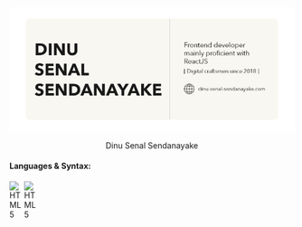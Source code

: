 [![](https://github.com/Dinu-Senal/Dinu-Senal/blob/main/images/GitHub-Image.png)][website]

<div align=center>
    Dinu Senal Sendanayake
</div>

[website]: https://dinu-sendanayake.netlify.app/
[linkedin]: https://www.linkedin.com/in/dinu-senal-sendanayake-763234195/
[instagram]: https://www.instagram.com/dinu_senal/
[gmail]: dinusenal8@gmail.com

#### Languages & Syntax:
<img align="left" alt="HTML5" width="26px" src="https://api.iconify.design/simple-icons:html5.svg?color=%23F8F7F1&height=26" />
<img align="left" alt="HTML5" width="26px" src="https://api.iconify.design/simple-icons:html5.svg?color=%23191919&height=26" />

<!-- <picture>
  <source media="(prefers-color-scheme: dark)" src="https://api.iconify.design/simple-icons:html5.svg?color=%23F8F7F1&height=26">
  <img alt="Shows an illustrated sun in light color mode and a moon with stars in dark color mode." src="https://api.iconify.design/simple-icons:html5.svg?color=%23191919&height=26">
</picture> -->